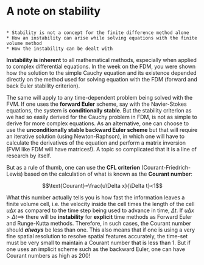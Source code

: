 # A note on stability

```{note} Important things to retain from this chapter

* Stability is not a concept for the finite difference method alone
* How an instability can arise while solving equations with the finite volume method
* How the instability can be dealt with

```

**Instability is inherent** to all mathematical methods, especially when applied to complex differential equations. In the week on the FDM, you were shown how the solution to the simple Cauchy equation and its existence depended directly on the method used for solving equation with the FDM (forward and back Euler stability criterion).

The same will apply to any time-dependent problem being solved with the FVM. If one uses the **forward Euler** scheme, say with the Navier-Stokes equations, the system is **conditionally stable**. But the stability criterion as we had so easily derived for the Cauchy problem in FDM, is not as simple to derive for more complex equations. As an alternative, one can choose to use the **unconditionally stable backward Euler scheme** but that will require an iterative solution (using Newton-Raphson), in which one will have to calculate the derivatives of the equation and perform a matrix inversion (FVM like FDM will have matrices!). A topic so complicated that it is a line of research by itself. 

But as a rule of thumb, one can use the **CFL criterion** (Courant-Friedrich-Lewis) based on the calculation of what is known as the **Courant number**:

$$\text{Courant}=\frac{u\Delta x}{\Delta t}<1$$

What this number actually tells you is how fast the information leaves a finite volume cell, i.e. the velocity inside the cell times the length of the cell $u\Delta x$ as compared to the time step being used to advance in time, $\Delta t$. If $u\Delta x>\Delta t \implies$ there will be **instability** for **explicit** time methods as Forward Euler and Runge-Kutta methods. Therefore, in such cases, the Courant number should ***always*** be less than one. This also means that if one is using a very fine spatial resolution to resolve spatial features accurately, the time-set must be very small to maintain a Courant number that is less than 1. But if one uses an implicit scheme such as the backward Euler, one can have Courant numbers as high as 200! 